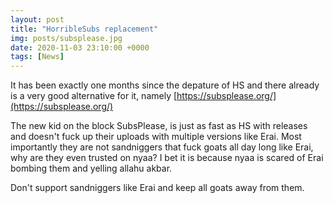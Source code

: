 ```yaml
---
layout: post
title: "HorribleSubs replacement"
img: posts/subsplease.jpg 
date: 2020-11-03 23:10:00 +0000
tags: [News]
---
```


It has been exactly one months since the depature of HS and there already is a very good alternative for it, namely [https://subsplease.org/](https://subsplease.org/)  

The new kid on the block SubsPlease, is just as fast as HS with releases and doesn't fuck up their uploads with multiple versions like Erai. Most importantly they are not sandniggers that fuck goats all day long like Erai, why are they even trusted on nyaa? I bet it is because nyaa is scared of Erai bombing them and yelling allahu akbar.

Don't support sandniggers like Erai and keep all goats away from them.